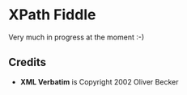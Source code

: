 # XPath Fiddle

Very much in progress at the moment :-)


## Credits

* **XML Verbatim** is Copyright 2002 Oliver Becker

